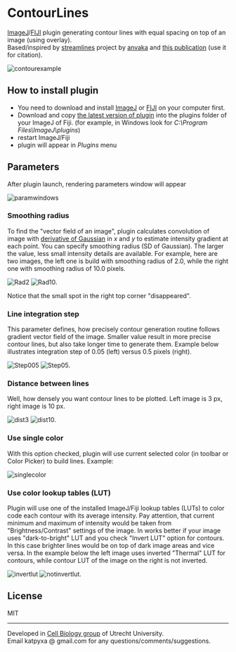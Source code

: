 # ContourLines
[ImageJ](https://imagej.nih.gov/ij/)/[FIJI](http://fiji.sc/) plugin generating contour lines with equal spacing on top of an image (using overlay).  
Based/inspired by [streamlines](https://github.com/anvaka/streamlines) project by [anvaka](https://github.com/anvaka) and [this publication](http://web.cs.ucdavis.edu/~ma/SIGGRAPH02/course23/notes/papers/Jobard.pdf) (use it for citation).
   
![contourexample](http://katpyxa.info/software/ContourLines/CL2.gif "logo")

## How to install plugin

* You need to download and install [ImageJ](https://imagej.nih.gov/ij/download.html) or [FIJI](http://fiji.sc/#download) on your computer first.
* Download and copy [the latest version of plugin](https://github.com/ekatrukha/ContourLines/blob/master/target/ContourLines_-0.0.3.jar?raw=true) into the plugins folder of your ImageJ of Fiji. (for example, in Windows look for *C:\Program Files\ImageJ\plugins*)
* restart ImageJ/Fiji
* plugin will appear in *Plugins* menu

## Parameters

After plugin launch, rendering parameters window will appear  

![paramwindows](http://katpyxa.info/software/ContourLines/CL_parameters_dialog.png "parameters window")

### Smoothing radius
To find the "vector field of an image", plugin calculates convolution of image with [derivative of Gaussian](http://campar.in.tum.de/Chair/HaukeHeibelGaussianDerivatives) in *x* and *y* to estimate intensity gradient at each point. You can specify smoothing radius (SD of Gaussian). The larger the value, less small intensity details are available. For example, here are two images, the left one is build with smoothing radius of 2.0, while the right one with smoothing radius of 10.0 pixels.

![Rad2](http://katpyxa.info/software/ContourLines/smoothing_2_line_0.05_distance_3_x.png "Rad2")  ![Rad10](http://katpyxa.info/software/ContourLines/smoothing_10_line_0.05_distance_3_x.png "Rad10"). 

Notice that the small spot in the right top corner "disappeared".

### Line integration step

This parameter defines, how precisely contour generation routine follows gradient vector field of the image. Smaller value result in more precise contour lines, but also take longer time to generate them. Example below illustrates integration step of 0.05 (left) versus 0.5 pixels (right).

![Step005](http://katpyxa.info/software/ContourLines/smoothing_2_line_0.05_distance_3_x.png "Step005")  ![Step05](http://katpyxa.info/software/ContourLines/smoothing_2_line_0.5_distance_3_x.png "Step05"). 

### Distance between lines

Well, how densely you want contour lines to be plotted. Left image is 3 px, right image is 10 px.

![dist3](http://katpyxa.info/software/ContourLines/smoothing_2_line_0.05_distance_3_x.png "Step005")  ![dist10](http://katpyxa.info/software/ContourLines/smoothing_2_line_0.05_distance_10_x.png "dist10"). 

### Use single color

With this option checked, plugin will use current selected color (in toolbar or Color Picker) to build lines. Example:

![singlecolor](http://katpyxa.info/software/ContourLines/smoothing_2_line_0.05_distance_3_single_color_x.png "single color")

### Use color lookup tables (LUT)

Plugin will use one of the installed ImageJ/Fiji lookup tables (LUTs) to color code each contour with its average intensity. Pay attention, that current minimum and maximum of intensity would be taken from "Brightness/Contrast" settings of the image. In works better if your image uses "dark-to-bright" LUT and you check "Invert LUT" option for contours. In this case brighter lines would be on top of dark image areas and vice versa. In the example below the left image uses inverted "Thermal" LUT for contours, while contour LUT of the image on the right is not inverted.

![invertlut](http://katpyxa.info/software/ContourLines/smoothing_2_line_0.05_distance_3_x.png "invertlut")  ![notinvertlut](http://katpyxa.info/software/ContourLines/smoothing_2_line_0.05_distance_3_not_inverted_thermal_x.png "notinvertlut"). 

## License
MIT

---
Developed in [Cell Biology group](http://cellbiology.science.uu.nl/) of Utrecht University.  
Email katpyxa @ gmail.com for any questions/comments/suggestions.